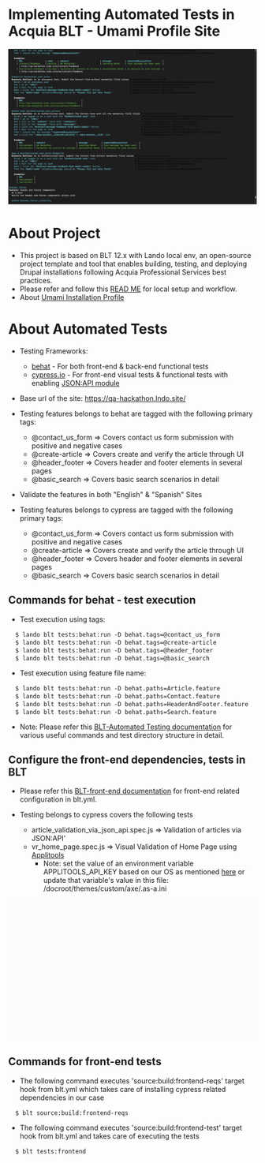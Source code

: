 # Implementing Automated Tests in Acquia BLT - Umami Profile Site

![Behat Execution Resutls](demo_evidence/behat_test_results.png)

# About Project
   * This project is based on BLT 12.x with Lando local env, an open-source project template and tool that enables building, testing, and deploying Drupal installations following Acquia Professional Services best practices.
   * Please refer and follow this [READ ME](/SetUp_README.md) for local setup and workflow.
   * About [Umami Installation Profile](https://www.drupal.org/project/demo_umami)

# About Automated Tests

* Testing Frameworks:
   * [behat](https://docs.behat.org/en/latest/) - For both front-end & back-end functional tests
   * [cypress.io](https://www.cypress.io/)  - For front-end visual tests & functional tests with enabling [JSON:API module](https://www.drupal.org/project/jsonapi)


* Base url of the site: https://qa-hackathon.lndo.site/


* Testing features belongs to behat are tagged with the following primary tags:
    * @contact_us_form => Covers contact us form submission with positive and negative cases
    * @create-article => Covers create and verify the article through UI
    * @header_footer => Covers header and footer elements in several pages
    * @basic_search => Covers basic search scenarios in detail


* Validate the features in both "English" & "Spanish" Sites


* Testing features belongs to cypress are tagged with the following primary tags:
    * @contact_us_form => Covers contact us form submission with positive and negative cases
    * @create-article => Covers create and verify the article through UI
    * @header_footer => Covers header and footer elements in several pages
    * @basic_search => Covers basic search scenarios in detail

## Commands for behat - test execution

* Test execution using tags:

```
  $ lando blt tests:behat:run -D behat.tags=@contact_us_form
  $ lando blt tests:behat:run -D behat.tags=@create-article
  $ lando blt tests:behat:run -D behat.tags=@header_footer
  $ lando blt tests:behat:run -D behat.tags=@basic_search
```
* Test execution using feature file name:

```
  $ lando blt tests:behat:run -D behat.paths=Article.feature
  $ lando blt tests:behat:run -D behat.paths=Contact.feature
  $ lando blt tests:behat:run -D behat.paths=HeaderAndFooter.feature
  $ lando blt tests:behat:run -D behat.paths=Search.feature
```
  * Note: Please refer this [BLT-Automated Testing documentation](https://docs.acquia.com/blt/developer/testing/) for various useful commands and test directory structure in detail.

## Configure the front-end dependencies, tests in BLT

  *  Please refer this [BLT-front-end documentation](https://docs.acquia.com/blt/developer/frontend/) for front-end related configuration in blt.yml.

* Testing belongs to cypress covers the following tests
    * article_validation_via_json_api.spec.js => Validation of articles via JSON:API'
    * vr_home_page.spec.js => Visual Validation of Home Page using [Applitools](https://applitools.com/)
      * Note: set the value of an environment variable APPLITOOLS_API_KEY based on our OS as mentioned [here](https://www.npmjs.com/package/@applitools/eyes-cypress) or update that variable's value in this file: /docroot/themes/custom/axe/.as-a.ini

![Cypress Tests Evidence](demo_evidence/article_validation_via_json_api.spec.js.gif)

## Commands for front-end tests

* The following command executes 'source:build:frontend-reqs' target hook from blt.yml which takes care of installing cypress related dependencies in our case
```
  $ blt source:build:frontend-reqs
``` 
* The following command executes 'source:build:frontend-test' target hook from blt.yml and takes care of executing the tests
```
  $ blt tests:frontend
```





